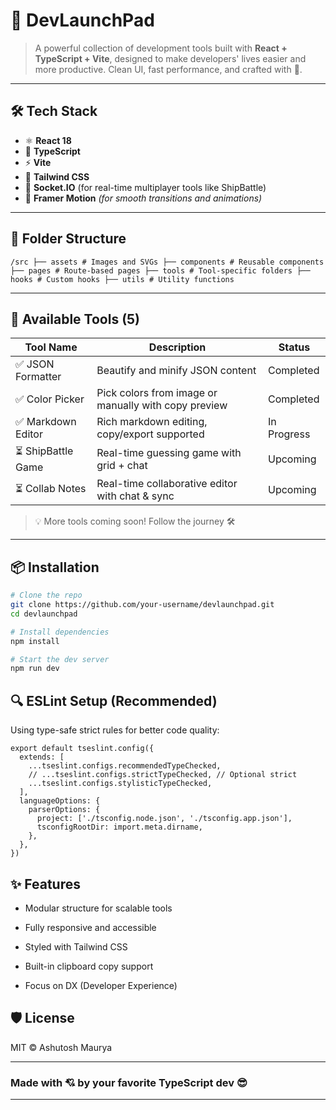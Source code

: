 # 🚀 DevLaunchPad

> A powerful collection of development tools built with **React + TypeScript + Vite**, designed to make developers' lives easier and more productive. Clean UI, fast performance, and crafted with 💖.

---

## 🛠️ Tech Stack

- ⚛️ **React 18**
- 💙 **TypeScript**
- ⚡ **Vite**
- 🎨 **Tailwind CSS**
- 🔌 **Socket.IO** (for real-time multiplayer tools like ShipBattle)
- 🧠 **Framer Motion** *(for smooth transitions and animations)*

---

## 📁 Folder Structure

```
/src ├── assets # Images and SVGs ├── components # Reusable components ├── pages # Route-based pages ├── tools # Tool-specific folders ├── hooks # Custom hooks ├── utils # Utility functions
```

---

## 🎯 Available Tools (5)

| Tool Name         | Description                                              | Status     |
|------------------|----------------------------------------------------------|------------|
| ✅ JSON Formatter | Beautify and minify JSON content                        | Completed  |
| ✅ Color Picker   | Pick colors from image or manually with copy preview    | Completed  |
| ✅ Markdown Editor| Rich markdown editing, copy/export supported            | In Progress|
| ⏳ ShipBattle Game| Real-time guessing game with grid + chat                | Upcoming   |
| ⏳ Collab Notes   | Real-time collaborative editor with chat & sync         | Upcoming   |

> 💡 More tools coming soon! Follow the journey 🛠️

---

## 📦 Installation

```bash
# Clone the repo
git clone https://github.com/your-username/devlaunchpad.git
cd devlaunchpad

# Install dependencies
npm install

# Start the dev server
npm run dev
```
## 🔍 ESLint Setup (Recommended)
Using type-safe strict rules for better code quality:

```
export default tseslint.config({
  extends: [
    ...tseslint.configs.recommendedTypeChecked,
    // ...tseslint.configs.strictTypeChecked, // Optional strict
    ...tseslint.configs.stylisticTypeChecked,
  ],
  languageOptions: {
    parserOptions: {
      project: ['./tsconfig.node.json', './tsconfig.app.json'],
      tsconfigRootDir: import.meta.dirname,
    },
  },
})

```

## ✨ Features
- Modular structure for scalable tools

- Fully responsive and accessible

- Styled with Tailwind CSS

- Built-in clipboard copy support

- Focus on DX (Developer Experience)

## 🛡 License
MIT © Ashutosh Maurya

---
### Made with 💘 by your favorite TypeScript dev 😎
---